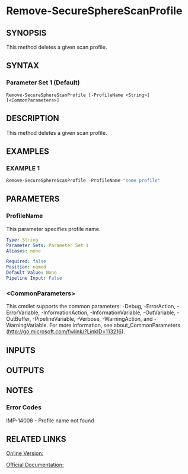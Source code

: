 ﻿# Remove-SecureSphereScanProfile

## SYNOPSIS
This method deletes a given scan profile.

## SYNTAX

### Parameter Set 1 (Default)
```
Remove-SecureSphereScanProfile [-ProfileName <String>] [<CommonParameters>]
```

## DESCRIPTION
This method deletes a given scan profile.

## EXAMPLES

### EXAMPLE 1

```powershell
Remove-SecureSphereScanProfile -ProfileName "some profile"
```

## PARAMETERS

### ProfileName
This parameter specifies profile name.

```yaml
Type: String
Parameter Sets: Parameter Set 1
Aliases: none

Required: false
Position: named
Default Value: None
Pipeline Input: False
```

### \<CommonParameters\>
This cmdlet supports the common parameters: -Debug, -ErrorAction, -ErrorVariable, -InformationAction, -InformationVariable, -OutVariable, -OutBuffer, -PipelineVariable, -Verbose, -WarningAction, and -WarningVariable. For more information, see about_CommonParameters (http://go.microsoft.com/fwlink/?LinkID=113216).

## INPUTS

## OUTPUTS

## NOTES

### Error Codes
IMP-14008 - Profile name not found

## RELATED LINKS

[Online Version:](https://github.com/akshinmustafayev/Documentation/MD)

[Official Documentation:](https://docs.imperva.com/bundle/v13.6-api-reference-guide/page/70890.htm)



